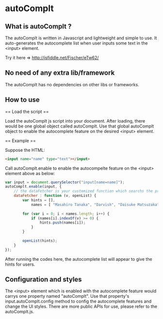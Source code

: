 autoComplt
==========
## What is autoComplt ?
The autoComplt is written in Javascript and lightweight and simple to use. It auto-generates the autocomplete list when user inputs some text in the &lt;input&gt; element.

Try it here => http://jsfiddle.net/Fischer/eTw62/


## No need of any extra lib/framework
The autoComplt has no dependencies on other libs or frameworks.


## How to use
== Load the script ==

Load the autoComplt js script into your document. After loading, there would be one global object called autoComplt. Use that global autoComplt object to enable the autocomplete feature on the desired &lt;input&gt; element.


== Example ==

Suppose the HTML:
```html
<input name="name" type="text"></input>
````

Call autoComplt.enable to enable the autocompelte feature on the &lt;input&gt; element above as below:
```javascript
var input = document.querySelector("input[name=name]");
autoComplt.enable(input, {
    // the dataFetcher is your customized function which searchs the proper autocomplete hints based on the user's input value.
    dataFetcher : function (v, openList) {
        var hints = [],
            names = [ "Masahiro Tanaka", "Darvish", "Daisuke Matsuzaka" ];
        
        for (var i = 0; i < names.length; i++) {
            if (names[i].indexOf(v) >= 0) {
                hints.push(names[i]);
            }
        }
        
        openList(hints);
    }
});
```

After running the codes here, the autocomplete list will appear to give the hints for users.


## Configuration and styles
The &lt;input&gt; element which is enabled with the autocomplete feature would carrys one property named "autoComplt". Use that property's input.autoComplt.config method to config the autocomplete features and change the UI styles. There are more public APIs for use, please refer to the autoComplt.js.



